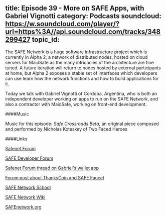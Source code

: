 title: Episode 39 -  More on SAFE Apps, with Gabriel Vignotti
category: Podcasts
soundcloud: https://w.soundcloud.com/player/?url=https%3A//api.soundcloud.com/tracks/348299427
topic_id: 
---
The SAFE Network is a huge software infrastructure project which is currently in Alpha 2, a network of distributed nodes, hosted on cloud servers for MaidSafe as the many intricacies of the architecture are fine tuned. A future iteration will return to nodes hosted by external participants at home, but Alpha 2 exposes a stable set of interfaces which developers can use learn how the network functions and how to build applications for it.
  
Today we talk with Gabriel Vignotti of Cordoba, Argentina, who is both an independent developer working on apps to run on the SAFE Network, and also a contractor with MaidSafe, working on front-end development. 

####Music

Music for this episode: *Safe Crossroads Beta*, an original piece composed and performed by Nicholas Koteskey of Two Faced Heroes

####Links

[Safenet Forum](https://safenetforum.org/)

[SAFE Developer Forum](https://forum.safedev.org/)

[Safenet Forum thread on Gabriel's wallet app](https://safenetforum.org/t/introducing-safe-wallet-app/11764) 

[Forum post about ThanksCoin and SAFE Faucet](https://safenetforum.org/t/introducing-safe-wallet-app/11764/60)

[SAFE Network School](https://safecrossroads.net/safe-network-school/)

[SAFE Network Wiki](https://safenetwork.wiki/en/Main_Page) 

[SAFEnetwork.org](https://safenetwork.org)

